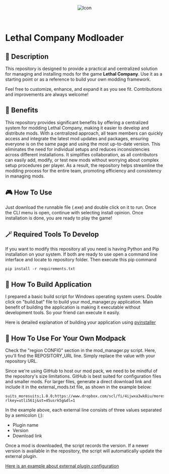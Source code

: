 <div align="center">

![](logo.ico "Icon")

</div>
<br>

# Lethal Company Modloader


## 📄 **Description**

This repository is designed to provide a practical and centralized solution for managing and installing mods for the game **Lethal Company**. Use it as a starting point or as a reference to build your own modding framework.

Feel free to customize, enhance, and expand it as you see fit. Contributions and improvements are always welcome!


## 🎉 **Benefits**

This repository provides significant benefits by offering a centralized system for modding Lethal Company, making it easier to develop and distribute mods. With a centralized approach, all team members can quickly access and integrate the latest mod updates and packages, ensuring everyone is on the same page and using the most up-to-date version. This eliminates the need for individual setups and reduces inconsistencies across different installations. It simplifies collaboration, as all contributors can easily add, modify, or test new mods without worrying about complex setup procedures per player. As a result, the repository helps streamline the modding process for the entire team, promoting efficiency and consistency in managing mods.



## 🎮 **How To Use**

Just download the runnable file (.exe) and double click on it to run. Once the CLI menu is open, continue with selecting install opinion. Once installation is done, you are ready to play the game! 


## 🪄 **Required Tools To Develop**

If you want to modify this repository all you need is having Python and Pip installation on your system. If both are ready to use open a command line interface and locate to repository folder. Then execute this pip command

```
pip install -r requirements.txt
```

## 🔨 **How To Build Application**

I prepared a basic build script for Windows operating system users. Double click on "build.bat" file to build your mod_manager.py application. Main benefit of building the application is making it executable without development tools. So your friend can execute it easily.

Here is detailed explanation of building your application using [pyinstaller](https://pyinstaller.org/en/stable/usage.html)


## 🎨 **How To Use For Your Own Modpack**

Check the "region CONFIG" section in the mod_manager.py script. Here, you'll find the REPOSITORY_URL line. Simply replace the value with your repository URL.

Since we're using GitHub to host our mod pack, we need to be mindful of the repository's size limitations. GitHub is best suited for configuration files and smaller mods. For larger files, generate a direct download link and include it in the external_mods.txt file, as shown in the example below:

```
suits_moresuits;1.0.0;https://www.dropbox.com/scl/fi/4ijwxa3wk8iu/moresuits.zip?rlkey=utli561j&st=45usrk5g&dl=1
```

In the example above, each external line consists of three values separated by a semicolon (;):

- Plugin name
- Version
- Download link

Once a mod is downloaded, the script records the version. If a newer version is available in the repository, the script will automatically update the external plugin.

[Here is an example about external plugin configuration](https://github.com/furkanaliunal/Lethal-Company-Modpack/blob/main/external_mods.txt)



